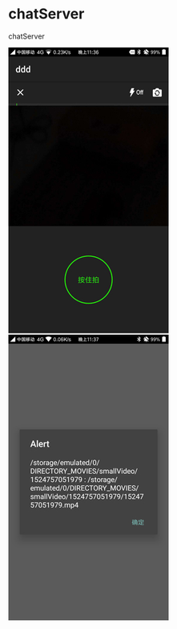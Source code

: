 # chatServer
chatServer




![Alt text](https://github.com/zhangjianying/cordva-smallvideo/raw/master/readme/1.jpg)
 ![Alt text](https://github.com/zhangjianying/cordva-smallvideo/raw/master/readme/2.jpg)
